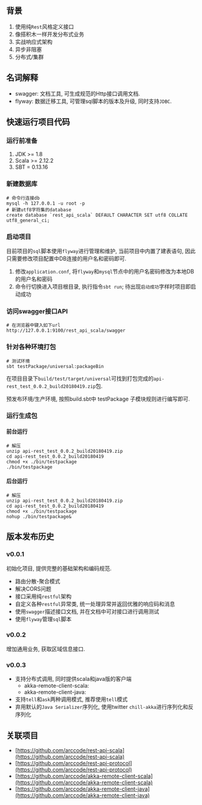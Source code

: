 ## 背景

1. 使用纯`Rest`风格定义接口
2. 像搭积木一样开发分布式业务
3. 实战响应式架构
4. 异步非阻塞
5. 分布式/集群

## 名词解释

* swagger: 文档工具,  可生成规范的Http接口调用文档.
* flyway: 数据迁移工具, 可管理sql脚本的版本及升级, 同时支持`JDBC`.

## 快速运行项目代码

### 运行前准备

1. JDK >= 1.8
2. Scala >= 2.12.2
3. SBT = 0.13.16

### 新建数据库

```
# 命令行连接db
mysql -h 127.0.0.1 -u root -p
# 新建utf8字符集的database
create database `rest_api_scala` DEFAULT CHARACTER SET utf8 COLLATE utf8_general_ci;
```

### 启动项目

目前项目的`sql`脚本使用`flyway`进行管理和维护, 当前项目中内置了建表语句, 因此只需要修改项目配置中DB连接的用户名和密码即可.

1. 修改`application.conf`, 将`flyway`和`mysql`节点中的用户名密码修改为本地DB的用户名和密码
2. 命令行切换进入项目根目录, 执行指令`sbt run`; 待出现`启动成功`字样时项目即启动成功

### 访问swagger接口API

```
# 在浏览器中键入如下url
http://127.0.0.1:9100/rest_api_scala/swagger
```

### 针对各种环境打包

```
# 测试环境
sbt testPackage/universal:packageBin
```
在项目目录下`build/test/target/universal`可找到打包完成的`api-rest_test_0.0.2_build20180419.zip`包.


预发布环境/生产环境, 按照build.sbt中 testPackage 子模块规则进行编写即可.

### 运行生成包

#### 前台运行

```
# 解压
unzip api-rest_test_0.0.2_build20180419.zip
cd api-rest_test_0.0.2_build20180419
chmod +x ./bin/testpackage
./bin/testpackage
```

#### 后台运行

```
# 解压
unzip api-rest_test_0.0.2_build20180419.zip
cd api-rest_test_0.0.2_build20180419
chmod +x ./bin/testpackage
nohup ./bin/testpackage&
```

## 版本发布历史

### v0.0.1

初始化项目, 提供完整的基础架构和编码规范.

* 路由分散-聚合模式
* 解决CORS问题
* 接口采用纯`restful`架构
* 自定义各种`restful`异常类, 统一处理异常并返回优雅的响应码和消息
* 使用`swagger`描述接口文档, 并在文档中可对接口进行调用测试
* 使用`flyway`管理`sql`脚本

### v0.0.2

增加通用业务, 获取区域信息接口.

### v0.0.3

* 支持分布式调用, 同时提供scala和java版的客户端
	* akka-remote-client-scala: 
	* akka-remote-client-java: 
* 支持`tell`和`ask`两种调用模式, 推荐使用`tell`模式
* 弃用默认的`Java Serializer`序列化, 使用twitter `chill-akka`进行序列化和反序列化

## 关联项目
* [https://github.com/arccode/rest-api-scala](https://github.com/arccode/rest-api-scala)
* [https://github.com/arccode/rest-api-protocol](https://github.com/arccode/rest-api-protocol)
* [https://github.com/arccode/akka-remote-client-scala](https://github.com/arccode/akka-remote-client-scala)
* [https://github.com/arccode/akka-remote-client-java](https://github.com/arccode/akka-remote-client-java)
